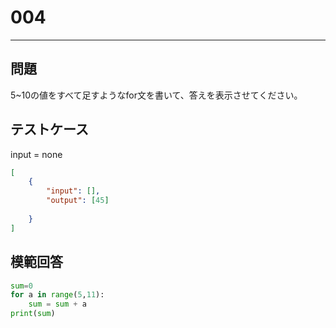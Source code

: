 # 004

---
## 問題

5~10の値をすべて足すようなfor文を書いて、答えを表示させてください。

## テストケース
input = none
```json
[
	{
		"input": [],
		"output": [45]
		　　　　　　
  	}
]
```

## 模範回答
```python
sum=0
for a in range(5,11):
	sum = sum + a
print(sum)
```